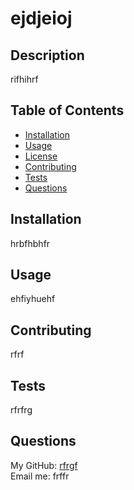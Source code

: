 # ejdjeioj
  
  ## Description
  rifhihrf
  ## Table of Contents
  * [Installation](#installation)
  * [Usage](#usage)
  * [License](#license)
  * [Contributing](#contributing)
  * [Tests](#test)
  * [Questions](#questions)
  ## Installation
  hrbfhbhfr
  ## Usage
  ehfiyhuehf
  
  ## Contributing
  
  rfrf
  
  ## Tests
  rfrfrg
  ## Questions
  My GitHub: [rfrgf](https://github.com/rfrgf) <br>
  Email me: frffr

